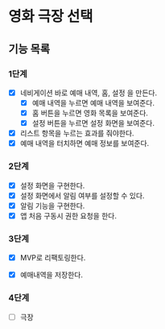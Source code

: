 # 영화 극장 선택

## 기능 목록

### 1단계

- [x] 네비게이션 바로 예매 내역, 홈, 설정 을 만든다.
    - [x] 예매 내역을 누르면 예매 내역을 보여준다.
    - [x] 홈 버튼을 누르면 영화 목록을 보여준다.
    - [x] 설정 버튼을 누르면 설정 화면을 보여준다.
- [x] 리스트 항목을 누르는 효과를 줘야한다.
- [x] 예매 내역을 터치하면 예매 정보를 보여준다.

### 2단계

- [x] 설정 화면을 구현한다.
- [x] 설정 화면에서 알림 여부를 설정할 수 있다.
- [x] 알림 기능을 구현한다.
- [x] 앱 처음 구동시 권한 요청을 한다.

### 3단계

- [x] MVP로 리팩토링한다.
- [x] 예매내역을 저장한다.


### 4단계
- [ ] 극장

